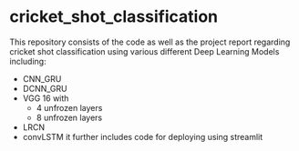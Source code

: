 # cricket_shot_classification
This repository consists of the code as well as the project report regarding cricket shot classification using various different Deep Learning Models including:
- CNN_GRU
- DCNN_GRU
- VGG 16 with
  - 4 unfrozen layers
  - 8 unfrozen layers
- LRCN
- convLSTM
it further includes code for deploying using streamlit
